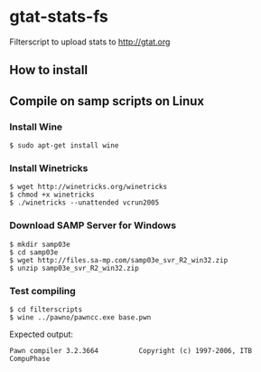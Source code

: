 gtat-stats-fs
=============

Filterscript to upload stats to http://gtat.org

## How to install

## Compile on samp scripts on Linux

### Install Wine

    $ sudo apt-get install wine

### Install Winetricks

    $ wget http://winetricks.org/winetricks
    $ chmod +x winetricks 
    $ ./winetricks --unattended vcrun2005

### Download SAMP Server for Windows

    $ mkdir samp03e
    $ cd samp03e
    $ wget http://files.sa-mp.com/samp03e_svr_R2_win32.zip
    $ unzip samp03e_svr_R2_win32.zip

### Test compiling

    $ cd filterscripts
    $ wine ../pawno/pawncc.exe base.pwn

Expected output:    

    Pawn compiler 3.2.3664          Copyright (c) 1997-2006, ITB CompuPhase
